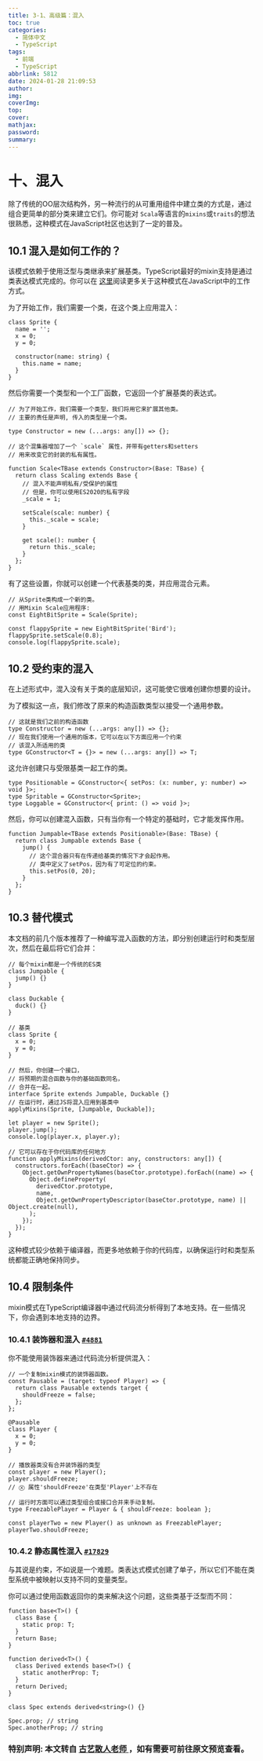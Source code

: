 ```yaml
---
title: 3-1、高级篇：混入
toc: true
categories:
  - 简体中文
  - TypeScript
tags:
  - 前端
  - TypeScript
abbrlink: 5812
date: 2024-01-28 21:09:53
author:
img:
coverImg:
top:
cover:
mathjax:
password:
summary:
---
```


# 十、混入

除了传统的OO层次结构外，另一种流行的从可重用组件中建立类的方式是，通过组合更简单的部分类来建立它们。你可能对 `Scala`等语言的`mixins`或`traits`的想法很熟悉，这种模式在JavaScript社区也达到了一定的普及。

## 10.1 混入是如何工作的？

该模式依赖于使用泛型与类继承来扩展基类。TypeScript最好的mixin支持是通过类表达模式完成的。你可以在 [这里](https://justinfagnani.com/2015/12/21/real-mixins-with-javascript-classes/)阅读更多关于这种模式在JavaScript中的工作方式。

为了开始工作，我们需要一个类，在这个类上应用混入：

```tsx
class Sprite {
  name = '';
  x = 0;
  y = 0;

  constructor(name: string) {
    this.name = name;
  }
}
```

然后你需要一个类型和一个工厂函数，它返回一个扩展基类的表达式。

```tsx
// 为了开始工作，我们需要一个类型，我们将用它来扩展其他类。
// 主要的责任是声明, 传入的类型是一个类。

type Constructor = new (...args: any[]) => {};

// 这个混集器增加了一个 `scale` 属性，并带有getters和setters
// 用来改变它的封装的私有属性。

function Scale<TBase extends Constructor>(Base: TBase) {
  return class Scaling extends Base {
    // 混入不能声明私有/受保护的属性
    // 但是，你可以使用ES2020的私有字段
    _scale = 1;

    setScale(scale: number) {
      this._scale = scale;
    }

    get scale(): number {
      return this._scale;
    }
  };
}
```

有了这些设置，你就可以创建一个代表基类的类，并应用混合元素。

```tsx
// 从Sprite类构成一个新的类。
// 用Mixin Scale应用程序:
const EightBitSprite = Scale(Sprite);

const flappySprite = new EightBitSprite('Bird');
flappySprite.setScale(0.8);
console.log(flappySprite.scale);
```

## 10.2 受约束的混入

在上述形式中，混入没有关于类的底层知识，这可能使它很难创建你想要的设计。

为了模拟这一点，我们修改了原来的构造函数类型以接受一个通用参数。

```tsx
// 这就是我们之前的构造函数
type Constructor = new (...args: any[]) => {};
// 现在我们使用一个通用的版本，它可以在以下方面应用一个约束
// 该混入所适用的类
type GConstructor<T = {}> = new (...args: any[]) => T;
```

这允许创建只与受限基类一起工作的类。

```tsx
type Positionable = GConstructor<{ setPos: (x: number, y: number) => void }>;
type Spritable = GConstructor<Sprite>;
type Loggable = GConstructor<{ print: () => void }>;
```

然后，你可以创建混入函数，只有当你有一个特定的基础时，它才能发挥作用。

```tsx
function Jumpable<TBase extends Positionable>(Base: TBase) {
  return class Jumpable extends Base {
    jump() {
      // 这个混合器只有在传递给基类的情况下才会起作用。
      // 类中定义了setPos，因为有了可定位的约束。
      this.setPos(0, 20);
    }
  };
}
```

## 10.3 替代模式

本文档的前几个版本推荐了一种编写混入函数的方法，即分别创建运行时和类型层次，然后在最后将它们合并：

```tsx
// 每个mixin都是一个传统的ES类
class Jumpable {
  jump() {}
}

class Duckable {
  duck() {}
}

// 基类
class Sprite {
  x = 0;
  y = 0;
}

// 然后，你创建一个接口，
// 将预期的混合函数与你的基础函数同名，
// 合并在一起。
interface Sprite extends Jumpable, Duckable {}
// 在运行时，通过JS将混入应用到基类中
applyMixins(Sprite, [Jumpable, Duckable]);

let player = new Sprite();
player.jump();
console.log(player.x, player.y);

// 它可以存在于你代码库的任何地方
function applyMixins(derivedCtor: any, constructors: any[]) {
  constructors.forEach((baseCtor) => {
    Object.getOwnPropertyNames(baseCtor.prototype).forEach((name) => {
      Object.defineProperty(
        derivedCtor.prototype,
        name,
        Object.getOwnPropertyDescriptor(baseCtor.prototype, name) || Object.create(null),
      );
    });
  });
}
```

这种模式较少依赖于编译器，而更多地依赖于你的代码库，以确保运行时和类型系统都能正确地保持同步。

## 10.4 限制条件

mixin模式在TypeScript编译器中通过代码流分析得到了本地支持。在一些情况下，你会遇到本地支持的边界。

### 10.4.1 装饰器和混入 [`#4881`](https://github.com/microsoft/TypeScript/issues/4881)

你不能使用装饰器来通过代码流分析提供混入：

```tsx
// 一个复制mixin模式的装饰器函数。
const Pausable = (target: typeof Player) => {
  return class Pausable extends target {
    shouldFreeze = false;
  };
};

@Pausable
class Player {
  x = 0;
  y = 0;
}

// 播放器类没有合并装饰器的类型
const player = new Player();
player.shouldFreeze;
// Ⓧ 属性'shouldFreeze'在类型'Player'上不存在

// 运行时方面可以通过类型组合或接口合并来手动复制。
type FreezablePlayer = Player & { shouldFreeze: boolean };

const playerTwo = new Player() as unknown as FreezablePlayer;
playerTwo.shouldFreeze;
```

### 10.4.2 静态属性混入 [`#17829`](https://github.com/microsoft/TypeScript/issues/17829)

与其说是约束，不如说是一个难题。类表达式模式创建了单子，所以它们不能在类型系统中被映射以支持不同的变量类型。

你可以通过使用函数返回你的类来解决这个问题，这些类基于泛型而不同：

```tsx
function base<T>() {
  class Base {
    static prop: T;
  }
  return Base;
}

function derived<T>() {
  class Derived extends base<T>() {
    static anotherProp: T;
  }
  return Derived;
}

class Spec extends derived<string>() {}

Spec.prop; // string
Spec.anotherProp; // string
```

### 特别声明: 本文转自 <a href="https://github.com/lurongtao/TypeScript"> 古艺散人老师 </a>，如有需要可前往原文预览查看。

